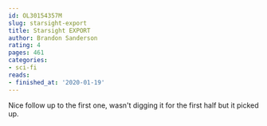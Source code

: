 ```yaml
---
id: OL30154357M
slug: starsight-export
title: Starsight EXPORT
author: Brandon Sanderson
rating: 4
pages: 461
categories:
- sci-fi
reads:
- finished_at: '2020-01-19'
---
```

Nice follow up to the first one, wasn't digging it for the first half but it picked up.
